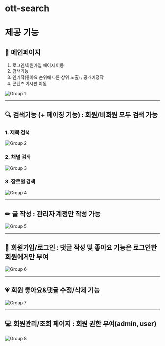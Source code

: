 # ott-search
  
# 제공 기능


  
## :page_with_curl: 메인페이지
1. 로그인/회원가입 페이지 이동
2. 검색기능
3. 인기작(좋아요 순위에 따른 상위 노출) / 공개예정작
4. 콘텐츠 게시판 이동
   
![Group 1](https://github.com/suover/ott-search/assets/159120751/efcaa5af-1aef-4f5a-bba6-4bf530ae3057)

  

  
---
## :mag: 검색기능 (+ 페이징 기능) : 회원/비회원 모두 검색 가능  

  
### 1. 제목 검색  
![Group 2](https://github.com/suover/ott-search/assets/159120751/e5897742-b65a-4334-ace6-1cfc7457294e)


### 2. 채널 검색  
![Group 3](https://github.com/suover/ott-search/assets/159120751/186e781f-e8e4-425f-a84f-83da84c7e135)

  
### 3. 장르별 검색  
![Group 4](https://github.com/suover/ott-search/assets/159120751/ce23b2d2-2dd8-45f2-9ca4-717f5a33791e)



  
---

  
## ✏ 글 작성 : 관리자 계정만 작성 가능  
  
![Group 5](https://github.com/suover/ott-search/assets/159120751/b288ca09-4758-48b2-9410-63f00cefa73b)



  
---
## :raising_hand: 회원가입/로그인 : 댓글 작성 및 좋아요 기능은 로그인한 회원에게만 부여
  
![Group 6](https://github.com/suover/ott-search/assets/159120751/103c699d-7ea2-401a-9aa7-4005805bc594)

  
---

  
## :heartpulse: 회원 좋아요&댓글 수정/삭제 기능

![Group 7](https://github.com/suover/ott-search/assets/159120751/06df6b6f-f54d-4355-b126-b66e57447842)

  
---

  
## :computer: 회원관리/조회 페이지 : 회원 권한 부여(admin, user)
  
![Group 8](https://github.com/suover/ott-search/assets/159120751/4c7a99c7-de2d-4c31-a9fb-b5f1f6982290)
